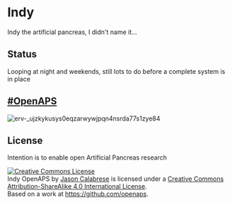 # Indy
Indy the artificial pancreas, I didn't name it...

## Status
Looping at night and weekends, still lots to do before a complete system is in place

## [#OpenAPS](https://twitter.com/hashtag/openaps?f=images&vertical=default&src=hash)

![erv-_ujzkykusys0eqzarwywjpqn4nsrda77s1zye84](https://cloud.githubusercontent.com/assets/751143/10158560/b444ed3e-6647-11e5-8466-8a57f4ce94b3.jpg)

## License
Intention is to enable open Artificial Pancreas research

<a rel="license" href="http://creativecommons.org/licenses/by-sa/4.0/"><img alt="Creative Commons License" style="border-width:0" src="https://i.creativecommons.org/l/by-sa/4.0/88x31.png" /></a><br /><span xmlns:dct="http://purl.org/dc/terms/" href="http://purl.org/dc/dcmitype/Dataset" property="dct:title" rel="dct:type">Indy OpenAPS</span> by <a xmlns:cc="http://creativecommons.org/ns#" href="https://github.com/jasoncalabrese/indy" property="cc:attributionName" rel="cc:attributionURL">Jason Calabrese</a> is licensed under a <a rel="license" href="http://creativecommons.org/licenses/by-sa/4.0/">Creative Commons Attribution-ShareAlike 4.0 International License</a>.<br />Based on a work at <a xmlns:dct="http://purl.org/dc/terms/" href="https://github.com/openaps" rel="dct:source">https://github.com/openaps</a>.
